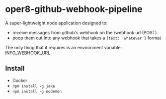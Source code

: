 # oper8-github-webhook-pipeline
A super-lightweight node application designed to:

* receive messages from github's webhook on the /webhook url (POST) 
* poop them out into any webhook that takes a `{text: 'whatever'}` format



The only thing that it requires is an environment variable: INFO_WEBHOOK_URL 

## Install

 * Docker
 * `npm install -g jake`
 * `npm install -g nodemon`
